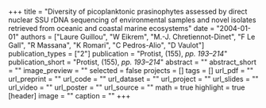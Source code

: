 +++
title = "Diversity of picoplanktonic prasinophytes assessed by direct nuclear SSU rDNA sequencing of environmental samples and novel isolates retrieved from oceanic and coastal marine ecosystems"
date = "2004-01-01"
authors = ["Laure Guillou", "W Eikrem", "M.-J. Chretiennot-Dinet", "F Le Gall", "R Massana", "K Romari", "C Pedros-Alio", "D Vaulot"]
publication_types = ["2"]
publication = "Protist, (155), _pp. 193–214_"
publication_short = "Protist, (155), _pp. 193–214_"
abstract = ""
abstract_short = ""
image_preview = ""
selected = false
projects = []
tags = []
url_pdf = ""
url_preprint = ""
url_code = ""
url_dataset = ""
url_project = ""
url_slides = ""
url_video = ""
url_poster = ""
url_source = ""
math = true
highlight = true
[header]
image = ""
caption = ""
+++
